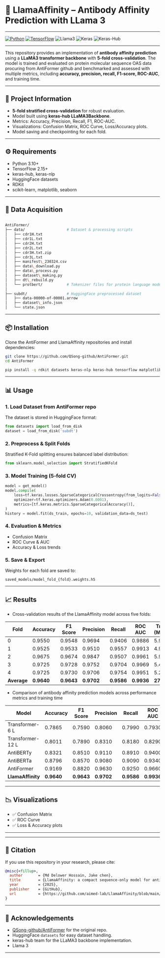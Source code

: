 # 🧬 LlamaAffinity – Antibody Affinity Prediction with LLama 3
---  
[![Python](https://img.shields.io/badge/python-3.10+-blue.svg)](https://www.python.org/) [![TensorFlow](https://img.shields.io/badge/TensorFlow-2.15+-orange.svg)](https://www.tensorflow.org/)  ![Llama3](https://img.shields.io/badge/Llama3-886FBF?style=for-the-badge&logo=meta&logoColor=fff) ![Keras](https://img.shields.io/badge/Keras-%23D00000.svg?style=for-the-badge&logo=Keras&logoColor=white) ![Keras-Hub](https://img.shields.io/badge/Keras--Hub-gray?style=for-the-badge)

---
This repository provides an implementation of **antibody affinity prediction** using a **LLaMA3 transformer backbone** with **5-fold cross-validation**. The model is trained and evaluated on protein molecular sequence OAS data procuring from AntiFormer github  and benchmarked and assessed with multiple metrics, including **accuracy, precision, recall, F1-score, ROC-AUC**, and training time.  

---

## 🚀 Project Information 
 
- **5-fold stratified cross-validation** for robust evaluation.  
- Model built using **keras-hub LLaMA3Backbone**.  
- Metrics: Accuracy, Precision, Recall, F1, ROC-AUC.  
- Visualizations: Confusion Matrix, ROC Curve, Loss/Accuracy plots.  
- Model saving and checkpointing for each fold.  

---

## ⚙️ Requirements

* Python 3.10+
* TensorFlow 2.15+
* keras-hub, keras-nlp
* HuggingFace datasets
* RDKit
* scikit-learn, matplotlib, seaborn
---

## 📂 Data Acquisition
```bash

AntiFormer/
├── data/                   # Dataset & processing scripts
│   ├── cdr1H.txt
│   ├── cdr1L.txt
│   ├── cdr2H.txt
│   ├── cdr2L.txt
│   ├── cdr3H.txt.zip
│   ├── cdr3L.txt
│   ├── manifest\_230324.csv
│   ├── data\_download.py
│   ├── data\_process.py
│   ├── dataset\_making.py
│   ├── dt\_rebuild.py
│   └── protbert/           # Tokenizer files for protein language model
│
├── subdt/                  # HuggingFace preprocessed dataset
│   ├── data-00000-of-00001.arrow
│   ├── dataset\_info.json
│   └── state.json


````

---

## 📦 Installation  

Clone the AntiFormer and LlamaAffinity repositories and install dependencies:  

```bash
git clone https://github.com/QSong-github/AntiFormer.git
cd AntiFormer

pip install -q rdkit datasets keras-nlp keras-hub tensorflow matplotlib seaborn scikit-learn
````

---

## 📊 Usage

### 1. Load Dataset from AntiFormer repo

The dataset is stored in HuggingFace format:

```python
from datasets import load_from_disk
dataset = load_from_disk('subdt')
```

### 2. Preprocess & Split Folds

Stratified K-Fold splitting ensures balanced label distribution:

```python
from sklearn.model_selection import StratifiedKFold
```

### 3. Model Training (5-fold CV)

```python
model = get_model()
model.compile(
    loss=tf.keras.losses.SparseCategoricalCrossentropy(from_logits=False),
    optimizer=tf.keras.optimizers.Adam(0.0001),
    metrics=[tf.keras.metrics.SparseCategoricalAccuracy()],
)
history = model.fit(ds_train, epochs=10, validation_data=ds_test)
```

### 4. Evaluation & Metrics

* Confusion Matrix
* ROC Curve & AUC
* Accuracy & Loss trends

### 5. Save & Export

Weights for each fold are saved to:

```
saved_models/model_fold_{fold}.weights.h5
```

---

## 📈 Results

* Cross-validation results of the LlamaAffinity model across five folds:

| Fold | Accuracy | F1 Score | Precision | Recall | ROC AUC | Training (Minutes) |
|------|----------|----------|-----------|--------|---------|---------------------|
| 0    | 0.9550   | 0.9548   | 0.9694    | 0.9406 | 0.9886  | 5.9600              |
| 1    | 0.9525   | 0.9533   | 0.9510    | 0.9557 | 0.9913  | 4.9559              |
| 2    | 0.9675   | 0.9674   | 0.9847    | 0.9507 | 0.9961  | 5.9042              |
| 3    | 0.9725   | 0.9728   | 0.9752    | 0.9704 | 0.9969  | 5.4559              |
| 4    | 0.9725   | 0.9730   | 0.9706    | 0.9754 | 0.9951  | 5.2030              |
| **Average** | **0.9640** | **0.9643** | **0.9702** | **0.9586** | **0.9936** | **27.4790** |

* Comparison of antibody affinity prediction models across performance metrics and training time  

| Model            | Accuracy | F1 Score | Precision | Recall | ROC AUC | Training (hours) |
|------------------|----------|----------|-----------|--------|---------|------------------|
| Transformer-6 L  | 0.7865   | 0.7590   | 0.8060    | 0.7990 | 0.7930  | 0.38             |
| Transformer-12 L | 0.8011   | 0.7890   | 0.8310    | 0.8180 | 0.8290  | 0.63             |
| AntiBERTy        | 0.8321   | 0.8510   | 0.9110    | 0.8910 | 0.9400  | 1.46             |
| AntiBERTa        | 0.8796   | 0.8570   | 0.9080    | 0.9090 | 0.9340  | 2.97             |
| AntiFormer       | 0.9169   | 0.8820   | 0.9630    | 0.9250 | 0.9660  | 0.76             |
| **LlamaAffinity**| **0.9640** | **0.9643** | **0.9702** | **0.9586** | **0.9936** | **0.46** |

---

## 📉 Visualizations

* ✅ Confusion Matrix
* ✅ ROC Curve
* ✅ Loss & Accuracy plots

---

---
## 📌 Citation

If you use this repository in your research, please cite:

```bibtex
@misc{<fillup>,
  author       = {Md Delower Hossain, Jake chen},
  title        = {LlamaAffinity: a compact sequence-only model for antibody binder propensity},
  year         = {2025},
  publisher    = {GitHub},
  url          = {https://github.com/aimed-lab/LlamaAffinity/blob/main/LlamaAffinity.ipynb}
}
```

---

## 🤝 Acknowledgements

* [QSong-github/AntiFormer](https://github.com/QSong-github/AntiFormer) for the original repo.
* HuggingFace `datasets` for easy dataset handling.
* keras-hub team for the LLaMA3 backbone implementation.
* Llama 3


---
